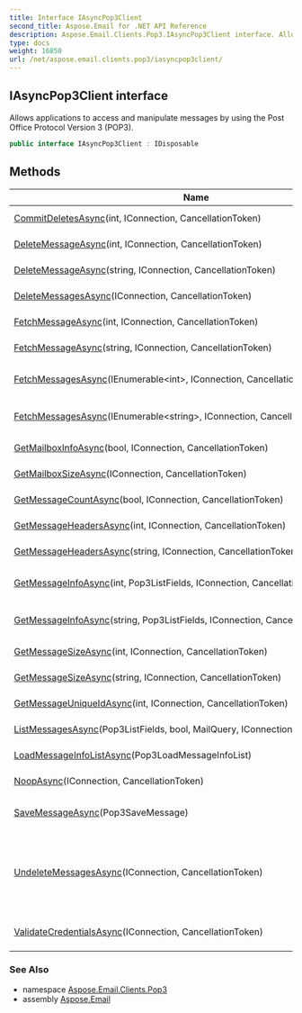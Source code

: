 ```yaml
---
title: Interface IAsyncPop3Client
second_title: Aspose.Email for .NET API Reference
description: Aspose.Email.Clients.Pop3.IAsyncPop3Client interface. Allows applications to access and manipulate messages by using the Post Office Protocol Version 3 POP3
type: docs
weight: 16850
url: /net/aspose.email.clients.pop3/iasyncpop3client/
---
```

## IAsyncPop3Client interface

Allows applications to access and manipulate messages by using the Post Office Protocol Version 3 (POP3).

```csharp
public interface IAsyncPop3Client : IDisposable
```

## Methods

| Name | Description |
| --- | --- |
| [CommitDeletesAsync](../../aspose.email.clients.pop3/iasyncpop3client/commitdeletesasync/)(int, IConnection, CancellationToken) | Commit the deletions |
| [DeleteMessageAsync](../../aspose.email.clients.pop3/iasyncpop3client/deletemessageasync/#deletemessageasync)(int, IConnection, CancellationToken) | Deletes the message |
| [DeleteMessageAsync](../../aspose.email.clients.pop3/iasyncpop3client/deletemessageasync/#deletemessageasync_1)(string, IConnection, CancellationToken) | Deletes the message |
| [DeleteMessagesAsync](../../aspose.email.clients.pop3/iasyncpop3client/deletemessagesasync/)(IConnection, CancellationToken) | Deletes all messages |
| [FetchMessageAsync](../../aspose.email.clients.pop3/iasyncpop3client/fetchmessageasync/#fetchmessageasync)(int, IConnection, CancellationToken) | Fetches the message |
| [FetchMessageAsync](../../aspose.email.clients.pop3/iasyncpop3client/fetchmessageasync/#fetchmessageasync_1)(string, IConnection, CancellationToken) | Fetches the message |
| [FetchMessagesAsync](../../aspose.email.clients.pop3/iasyncpop3client/fetchmessagesasync/#fetchmessagesasync)(IEnumerable&lt;int&gt;, IConnection, CancellationToken) | Fetches the messages asynchronously |
| [FetchMessagesAsync](../../aspose.email.clients.pop3/iasyncpop3client/fetchmessagesasync/#fetchmessagesasync_1)(IEnumerable&lt;string&gt;, IConnection, CancellationToken) | Fetches the messages asynchronously |
| [GetMailboxInfoAsync](../../aspose.email.clients.pop3/iasyncpop3client/getmailboxinfoasync/)(bool, IConnection, CancellationToken) | Gets the mailbox status info |
| [GetMailboxSizeAsync](../../aspose.email.clients.pop3/iasyncpop3client/getmailboxsizeasync/)(IConnection, CancellationToken) | Gets the size of the mailbox |
| [GetMessageCountAsync](../../aspose.email.clients.pop3/iasyncpop3client/getmessagecountasync/)(bool, IConnection, CancellationToken) | Gets the message count |
| [GetMessageHeadersAsync](../../aspose.email.clients.pop3/iasyncpop3client/getmessageheadersasync/#getmessageheadersasync)(int, IConnection, CancellationToken) | Gets the message headers |
| [GetMessageHeadersAsync](../../aspose.email.clients.pop3/iasyncpop3client/getmessageheadersasync/#getmessageheadersasync_1)(string, IConnection, CancellationToken) | Gets the message headers |
| [GetMessageInfoAsync](../../aspose.email.clients.pop3/iasyncpop3client/getmessageinfoasync/#getmessageinfoasync)(int, Pop3ListFields, IConnection, CancellationToken) | Gets the information for that message |
| [GetMessageInfoAsync](../../aspose.email.clients.pop3/iasyncpop3client/getmessageinfoasync/#getmessageinfoasync_1)(string, Pop3ListFields, IConnection, CancellationToken) | Gets the information for that message |
| [GetMessageSizeAsync](../../aspose.email.clients.pop3/iasyncpop3client/getmessagesizeasync/#getmessagesizeasync)(int, IConnection, CancellationToken) | Gets the size of the message |
| [GetMessageSizeAsync](../../aspose.email.clients.pop3/iasyncpop3client/getmessagesizeasync/#getmessagesizeasync_1)(string, IConnection, CancellationToken) | Gets the size of the message |
| [GetMessageUniqueIdAsync](../../aspose.email.clients.pop3/iasyncpop3client/getmessageuniqueidasync/)(int, IConnection, CancellationToken) | Gets the message unique id |
| [ListMessagesAsync](../../aspose.email.clients.pop3/iasyncpop3client/listmessagesasync/)(Pop3ListFields, bool, MailQuery, IConnection, CancellationToken) | Lists the messages. |
| [LoadMessageInfoListAsync](../../aspose.email.clients.pop3/iasyncpop3client/loadmessageinfolistasync/)(Pop3LoadMessageInfoList) | Loads list of Pop3MessageInfo |
| [NoopAsync](../../aspose.email.clients.pop3/iasyncpop3client/noopasync/)(IConnection, CancellationToken) | 'No operation' command |
| [SaveMessageAsync](../../aspose.email.clients.pop3/iasyncpop3client/savemessageasync/)(Pop3SaveMessage) | Fetches and save the message as a stream |
| [UndeleteMessagesAsync](../../aspose.email.clients.pop3/iasyncpop3client/undeletemessagesasync/)(IConnection, CancellationToken) | Undeletes the messages. If any messages have been marked as deleted by the POP3 server, they are unmarked. |
| [ValidateCredentialsAsync](../../aspose.email.clients.pop3/iasyncpop3client/validatecredentialsasync/)(IConnection, CancellationToken) | Executes credentials validation |

### See Also

* namespace [Aspose.Email.Clients.Pop3](../../aspose.email.clients.pop3/)
* assembly [Aspose.Email](../../)


